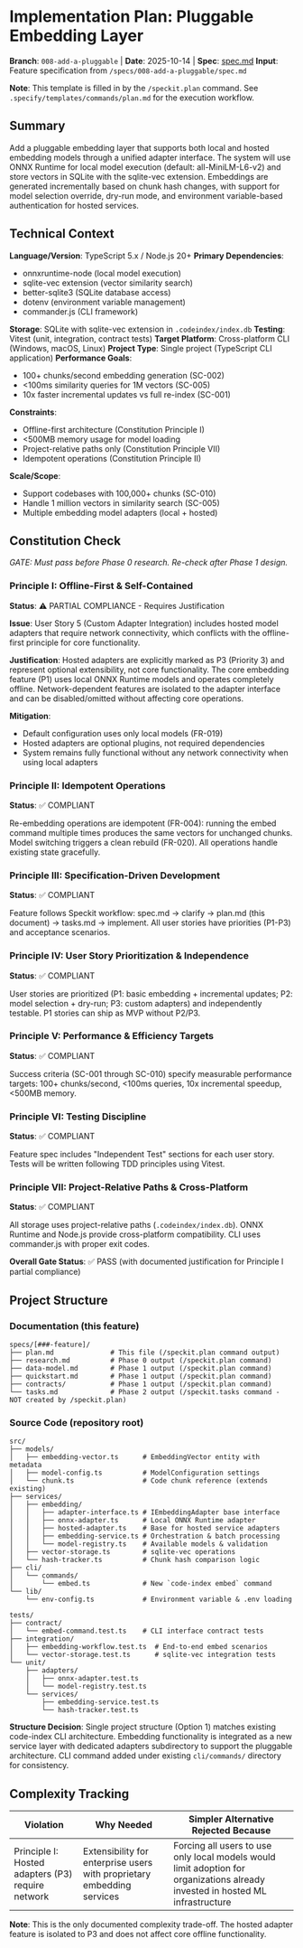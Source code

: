 # Implementation Plan: Pluggable Embedding Layer

**Branch**: `008-add-a-pluggable` | **Date**: 2025-10-14 | **Spec**: [spec.md](./spec.md)
**Input**: Feature specification from `/specs/008-add-a-pluggable/spec.md`

**Note**: This template is filled in by the `/speckit.plan` command. See `.specify/templates/commands/plan.md` for the execution workflow.

## Summary

Add a pluggable embedding layer that supports both local and hosted embedding models through a unified adapter interface. The system will use ONNX Runtime for local model execution (default: all-MiniLM-L6-v2) and store vectors in SQLite with the sqlite-vec extension. Embeddings are generated incrementally based on chunk hash changes, with support for model selection override, dry-run mode, and environment variable-based authentication for hosted services.

## Technical Context

**Language/Version**: TypeScript 5.x / Node.js 20+
**Primary Dependencies**:
- onnxruntime-node (local model execution)
- sqlite-vec extension (vector similarity search)
- better-sqlite3 (SQLite database access)
- dotenv (environment variable management)
- commander.js (CLI framework)

**Storage**: SQLite with sqlite-vec extension in `.codeindex/index.db`
**Testing**: Vitest (unit, integration, contract tests)
**Target Platform**: Cross-platform CLI (Windows, macOS, Linux)
**Project Type**: Single project (TypeScript CLI application)
**Performance Goals**:
- 100+ chunks/second embedding generation (SC-002)
- <100ms similarity queries for 1M vectors (SC-005)
- 10x faster incremental updates vs full re-index (SC-001)

**Constraints**:
- Offline-first architecture (Constitution Principle I)
- <500MB memory usage for model loading
- Project-relative paths only (Constitution Principle VII)
- Idempotent operations (Constitution Principle II)

**Scale/Scope**:
- Support codebases with 100,000+ chunks (SC-010)
- Handle 1 million vectors in similarity search (SC-005)
- Multiple embedding model adapters (local + hosted)

## Constitution Check

*GATE: Must pass before Phase 0 research. Re-check after Phase 1 design.*

### Principle I: Offline-First & Self-Contained
**Status**: ⚠️ PARTIAL COMPLIANCE - Requires Justification

**Issue**: User Story 5 (Custom Adapter Integration) includes hosted model adapters that require network connectivity, which conflicts with the offline-first principle for core functionality.

**Justification**: Hosted adapters are explicitly marked as P3 (Priority 3) and represent optional extensibility, not core functionality. The core embedding feature (P1) uses local ONNX Runtime models and operates completely offline. Network-dependent features are isolated to the adapter interface and can be disabled/omitted without affecting core operations.

**Mitigation**:
- Default configuration uses only local models (FR-019)
- Hosted adapters are optional plugins, not required dependencies
- System remains fully functional without any network connectivity when using local adapters

### Principle II: Idempotent Operations
**Status**: ✅ COMPLIANT

Re-embedding operations are idempotent (FR-004): running the embed command multiple times produces the same vectors for unchanged chunks. Model switching triggers a clean rebuild (FR-020). All operations handle existing state gracefully.

### Principle III: Specification-Driven Development
**Status**: ✅ COMPLIANT

Feature follows Speckit workflow: spec.md → clarify → plan.md (this document) → tasks.md → implement. All user stories have priorities (P1-P3) and acceptance scenarios.

### Principle IV: User Story Prioritization & Independence
**Status**: ✅ COMPLIANT

User stories are prioritized (P1: basic embedding + incremental updates; P2: model selection + dry-run; P3: custom adapters) and independently testable. P1 stories can ship as MVP without P2/P3.

### Principle V: Performance & Efficiency Targets
**Status**: ✅ COMPLIANT

Success criteria (SC-001 through SC-010) specify measurable performance targets: 100+ chunks/second, <100ms queries, 10x incremental speedup, <500MB memory.

### Principle VI: Testing Discipline
**Status**: ✅ COMPLIANT

Feature spec includes "Independent Test" sections for each user story. Tests will be written following TDD principles using Vitest.

### Principle VII: Project-Relative Paths & Cross-Platform
**Status**: ✅ COMPLIANT

All storage uses project-relative paths (`.codeindex/index.db`). ONNX Runtime and Node.js provide cross-platform compatibility. CLI uses commander.js with proper exit codes.

**Overall Gate Status**: ✅ PASS (with documented justification for Principle I partial compliance)

## Project Structure

### Documentation (this feature)

```
specs/[###-feature]/
├── plan.md              # This file (/speckit.plan command output)
├── research.md          # Phase 0 output (/speckit.plan command)
├── data-model.md        # Phase 1 output (/speckit.plan command)
├── quickstart.md        # Phase 1 output (/speckit.plan command)
├── contracts/           # Phase 1 output (/speckit.plan command)
└── tasks.md             # Phase 2 output (/speckit.tasks command - NOT created by /speckit.plan)
```

### Source Code (repository root)

```
src/
├── models/
│   ├── embedding-vector.ts      # EmbeddingVector entity with metadata
│   ├── model-config.ts          # ModelConfiguration settings
│   └── chunk.ts                 # Code chunk reference (extends existing)
├── services/
│   ├── embedding/
│   │   ├── adapter-interface.ts # IEmbeddingAdapter base interface
│   │   ├── onnx-adapter.ts      # Local ONNX Runtime adapter
│   │   ├── hosted-adapter.ts    # Base for hosted service adapters
│   │   ├── embedding-service.ts # Orchestration & batch processing
│   │   └── model-registry.ts    # Available models & validation
│   ├── vector-storage.ts        # sqlite-vec operations
│   └── hash-tracker.ts          # Chunk hash comparison logic
├── cli/
│   └── commands/
│       └── embed.ts             # New `code-index embed` command
└── lib/
    └── env-config.ts            # Environment variable & .env loading

tests/
├── contract/
│   └── embed-command.test.ts    # CLI interface contract tests
├── integration/
│   ├── embedding-workflow.test.ts  # End-to-end embed scenarios
│   └── vector-storage.test.ts      # sqlite-vec integration tests
└── unit/
    ├── adapters/
    │   ├── onnx-adapter.test.ts
    │   └── model-registry.test.ts
    └── services/
        ├── embedding-service.test.ts
        └── hash-tracker.test.ts
```

**Structure Decision**: Single project structure (Option 1) matches existing code-index CLI architecture. Embedding functionality is integrated as a new service layer with dedicated adapters subdirectory to support the pluggable architecture. CLI command added under existing `cli/commands/` directory for consistency.

## Complexity Tracking

| Violation | Why Needed | Simpler Alternative Rejected Because |
|-----------|------------|-------------------------------------|
| Principle I: Hosted adapters (P3) require network | Extensibility for enterprise users with proprietary embedding services | Forcing all users to use only local models would limit adoption for organizations already invested in hosted ML infrastructure |

**Note**: This is the only documented complexity trade-off. The hosted adapter feature is isolated to P3 and does not affect core offline functionality.
